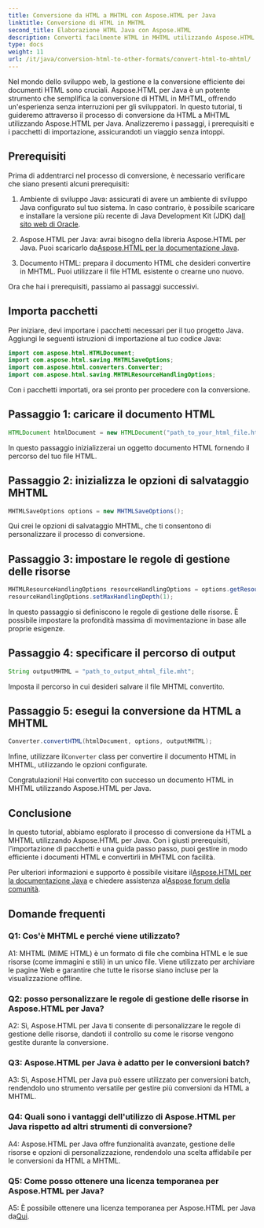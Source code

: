 ```yaml
---
title: Conversione da HTML a MHTML con Aspose.HTML per Java
linktitle: Conversione di HTML in MHTML
second_title: Elaborazione HTML Java con Aspose.HTML
description: Converti facilmente HTML in MHTML utilizzando Aspose.HTML per Java. Segui la nostra guida passo passo per una conversione efficiente da HTML a MHTML.
type: docs
weight: 11
url: /it/java/conversion-html-to-other-formats/convert-html-to-mhtml/
---
```

Nel mondo dello sviluppo web, la gestione e la conversione efficiente dei documenti HTML sono cruciali. Aspose.HTML per Java è un potente strumento che semplifica la conversione di HTML in MHTML, offrendo un'esperienza senza interruzioni per gli sviluppatori. In questo tutorial, ti guideremo attraverso il processo di conversione da HTML a MHTML utilizzando Aspose.HTML per Java. Analizzeremo i passaggi, i prerequisiti e i pacchetti di importazione, assicurandoti un viaggio senza intoppi.

## Prerequisiti

Prima di addentrarci nel processo di conversione, è necessario verificare che siano presenti alcuni prerequisiti:

1. Ambiente di sviluppo Java: assicurati di avere un ambiente di sviluppo Java configurato sul tuo sistema. In caso contrario, è possibile scaricare e installare la versione più recente di Java Development Kit (JDK) da[Il sito web di Oracle](https://www.oracle.com/java/technologies/javase-downloads.html).

2.  Aspose.HTML per Java: avrai bisogno della libreria Aspose.HTML per Java. Puoi scaricarlo da[Aspose.HTML per la documentazione Java](https://reference.aspose.com/html/java/).

3. Documento HTML: prepara il documento HTML che desideri convertire in MHTML. Puoi utilizzare il file HTML esistente o crearne uno nuovo.

Ora che hai i prerequisiti, passiamo ai passaggi successivi.

## Importa pacchetti

Per iniziare, devi importare i pacchetti necessari per il tuo progetto Java. Aggiungi le seguenti istruzioni di importazione al tuo codice Java:

```java
import com.aspose.html.HTMLDocument;
import com.aspose.html.saving.MHTMLSaveOptions;
import com.aspose.html.converters.Converter;
import com.aspose.html.saving.MHTMLResourceHandlingOptions;
```

Con i pacchetti importati, ora sei pronto per procedere con la conversione.

## Passaggio 1: caricare il documento HTML

```java
HTMLDocument htmlDocument = new HTMLDocument("path_to_your_html_file.html");
```

In questo passaggio inizializzerai un oggetto documento HTML fornendo il percorso del tuo file HTML.

## Passaggio 2: inizializza le opzioni di salvataggio MHTML

```java
MHTMLSaveOptions options = new MHTMLSaveOptions();
```

Qui crei le opzioni di salvataggio MHTML, che ti consentono di personalizzare il processo di conversione.

## Passaggio 3: impostare le regole di gestione delle risorse

```java
MHTMLResourceHandlingOptions resourceHandlingOptions = options.getResourceHandlingOptions();
resourceHandlingOptions.setMaxHandlingDepth(1);
```

In questo passaggio si definiscono le regole di gestione delle risorse. È possibile impostare la profondità massima di movimentazione in base alle proprie esigenze.

## Passaggio 4: specificare il percorso di output

```java
String outputMHTML = "path_to_output_mhtml_file.mht";
```

Imposta il percorso in cui desideri salvare il file MHTML convertito.

## Passaggio 5: esegui la conversione da HTML a MHTML

```java
Converter.convertHTML(htmlDocument, options, outputMHTML);
```

 Infine, utilizzare il`Converter` class per convertire il documento HTML in MHTML, utilizzando le opzioni configurate.

Congratulazioni! Hai convertito con successo un documento HTML in MHTML utilizzando Aspose.HTML per Java.

## Conclusione

In questo tutorial, abbiamo esplorato il processo di conversione da HTML a MHTML utilizzando Aspose.HTML per Java. Con i giusti prerequisiti, l'importazione di pacchetti e una guida passo passo, puoi gestire in modo efficiente i documenti HTML e convertirli in MHTML con facilità.

 Per ulteriori informazioni e supporto è possibile visitare il[Aspose.HTML per la documentazione Java](https://reference.aspose.com/html/java/) e chiedere assistenza al[Aspose forum della comunità](https://forum.aspose.com/).

## Domande frequenti

### Q1: Cos'è MHTML e perché viene utilizzato?

A1: MHTML (MIME HTML) è un formato di file che combina HTML e le sue risorse (come immagini e stili) in un unico file. Viene utilizzato per archiviare le pagine Web e garantire che tutte le risorse siano incluse per la visualizzazione offline.

### Q2: posso personalizzare le regole di gestione delle risorse in Aspose.HTML per Java?

A2: Sì, Aspose.HTML per Java ti consente di personalizzare le regole di gestione delle risorse, dandoti il controllo su come le risorse vengono gestite durante la conversione.

### Q3: Aspose.HTML per Java è adatto per le conversioni batch?

A3: Sì, Aspose.HTML per Java può essere utilizzato per conversioni batch, rendendolo uno strumento versatile per gestire più conversioni da HTML a MHTML.

### Q4: Quali sono i vantaggi dell'utilizzo di Aspose.HTML per Java rispetto ad altri strumenti di conversione?

A4: Aspose.HTML per Java offre funzionalità avanzate, gestione delle risorse e opzioni di personalizzazione, rendendolo una scelta affidabile per le conversioni da HTML a MHTML.

### Q5: Come posso ottenere una licenza temporanea per Aspose.HTML per Java?

A5: È possibile ottenere una licenza temporanea per Aspose.HTML per Java da[Qui](https://purchase.aspose.com/temporary-license/).